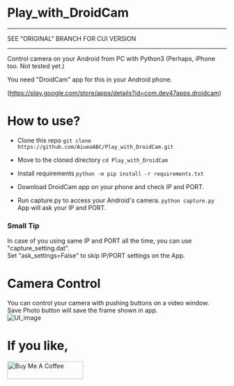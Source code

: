 # Play_with_DroidCam
***
SEE "ORIGINAL" BRANCH FOR CUI VERSION
***


Control camera on your Android from PC with Python3
(Perhaps, iPhone too. Not tested yet.)


You need "DroidCam" app for this in your Android phone.


(https://play.google.com/store/apps/details?id=com.dev47apps.droidcam)

# How to use?


* Clone this repo `git clone https://github.com/AiueoABC/Play_with_DroidCam.git`
* Move to the cloned directory `cd Play_with_DroidCam`
* Install requirements `python -m pip install -r requirements.txt`


* Download DroidCam app on your phone and check IP and PORT.
* Run capture.py to access your Android's camera. `python capture.py` 
App will ask your IP and PORT.

### Small Tip
In case of you using same IP and PORT all the time, you can use "capture_setting.dat".  
Set "ask_settings=False" to skip IP/PORT settings on the App.


# Camera Control
You can control your camera with pushing buttons on a video window.  
Save Photo button will save the frame shown in app.  
![UI_image](https://raw.githubusercontent.com/AiueoABC/GUI_JoyStick/main/UI.bmp)

# If you like,
<a href="https://www.buymeacoffee.com/aiueoabc" target="_blank"><img src="https://cdn.buymeacoffee.com/buttons/default-orange.png" alt="Buy Me A Coffee" height="41" width="174"></a>
